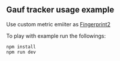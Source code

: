 Gauf tracker usage example
--------------------------

Use custom metric emiiter as [Fingerprint2](https://github.com/Valve/fingerprintjs2)

To play with example run the followings:

```
npm install
npm run dev
```
